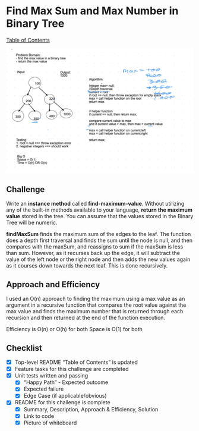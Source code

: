 # Find Max Sum and Max Number in Binary Tree

[Table of Contents](./../../../../../../README.md)

![Whiteboard](../assets/maxNum.png)
## Challenge
Write an __instance method__ called __find-maximum-value__. Without utilizing any of the built-in methods available to your language, __return the maximum value__ stored in the tree. You can assume that the values stored in the Binary Tree will be numeric.

__findMaxSum__ finds the maximum sum of the edges to the leaf. The function does a depth first traversal and finds the sum until the node is null, and then compares with the maxSum, and reassigns to sum if the maxSum is less than sum.  However, as it recurses back up the edge, it will subtract the value of the left node or the right node and then adds the new values again as it courses down towards the next leaf.  This is done recursively.

## Approach and Efficiency
I used an O(n) approach to finding the maximum using a max value as an argument in a recursive function that compares the root value against the max value and finds the maximum number that is returned through each recursion and then returned at the end of the function execution.

Efficiency is O(n) or O(h) for both
Space is O(1) for both

## Checklist
 - [x] Top-level README “Table of Contents” is updated
 - [x] Feature tasks for this challenge are completed
 - [x] Unit tests written and passing
     - [x] “Happy Path” - Expected outcome
     - [x] Expected failure
     - [x] Edge Case (if applicable/obvious)
 - [x] README for this challenge is complete
     - [x] Summary, Description, Approach & Efficiency, Solution
     - [x] Link to code
     - [x] Picture of whiteboard
